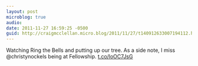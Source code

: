 ```yaml
---
layout: post
microblog: true
audio: 
date: 2011-11-27 16:59:25 -0500
guid: http://craigmcclellan.micro.blog/2011/11/27/t140912633007194112.html
---
```

Watching Ring the Bells and putting up our tree. As a side note, I miss @christynockels being at Fellowship. [t.co/loOC7JsG](http://t.co/loOC7JsG)
